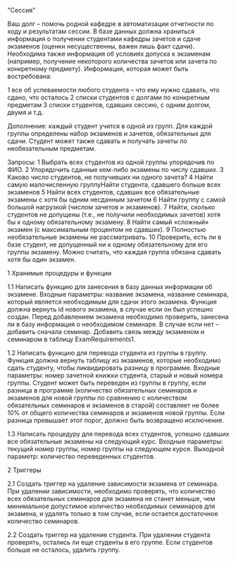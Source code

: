 "Сессия"

Ваш долг – помочь родной кафедре в автоматизации отчетности по ходу и результатам сессии.
В базе данных должна храниться информация о получении студентами кафедры зачетов и сдаче экзаменов
(оценки несущественны, важен лишь факт сдачи). Необходима также информация об условиях допуска к экзаменам
(например, получение некоторого количества зачетов или зачета по конкретному предмету).
Информация, которая может быть востребована:

1 все об успеваемости любого студента – что ему нужно сдавать, что сдано, что осталось
2 списки студентов с долгами по конкретным предметам
3 списки студентов, сдавших сессию, с одним долгом, двумя и т.д.

Дополнение: каждый студент учится в одной из групп. Для каждой группы определены набор экзаменов и зачетов,
обязательных для сдачи. Студент может также сдавать и получать зачеты по необязательным предметам.

Запросы:
1 Выбрать всех студентов из одной группы упорядочив по ФИО.
2 Упорядочить сданные кем-либо экзамены по числу сдавших.
3 Каково число студентов, не получивших ни одного зачета?
4 Найти самую малочисленную группуНайти студента, сдавшего больше всех экзаменов
5 Найти всех студентов, сдавших все обязательные экзамены с хотя бы одним несданным зачетом
6 Найти группу с самой большой нагрузкой (числом зачетов и экзаменов).
7 Найти, сколько студентов не допущены (т.е., не получили необходимых зачетов) хотя бы к одному обязательному экзамену.
8 Найти самый «сложный» экзамен (с максимальным процентом не сдавших).
9 Полностью необязательные экзамены не рассматривать.
10 Проверить, есть ли в базе студент, не допущенный ни к одному обязательному для его группы экзамену.
Можно считать, что каждая группа обязана сдавать хотя бы один экзамен.

1 Хранимые процедуры и функции

1.1 Написать функцию для занесения в базу данных информации об экзамене.
Входные параметры: название экзамена, название семинара, который является необходимым для сдачи этого экзамена.
Функция должна вернуть id нового экзамена, в случае если он был успешно создан.
Перед добавлением экзамена необходимо проверить, занесена ли в базу информация о необходимом семинаре.
В случае если нет – добавить сначала семинар. Добавить связь между экзаменом и семинаром в таблицу ExamRequirements1.

1.2 Написать функцию для перевода студента из группы в группу.
Функция должна вернуть таблицу из экзаменов, которые необходимо сдать студенту, чтобы ликвидировать разницу в программе.
Входные параметры: номер зачетной книжки студента, старый и новый номера группы. Студент может быть переведен из группы
в группу, если разница в программе (количество обязательных семинаров и экзаменов для новой группы по сравнению с
количеством обязательных семинаров и экзаменов в старой) составляет не более 10% от общего количества семинаров и
экзаменов новой группы. Если разница превышает этот порог, должно быть возвращено исключение.

1.3 Написать процедуру для перевода всех студентов, успешно сдавших все обязательные экзамены на следующий курс.
Входные параметры: текущий номер группы, номер группы на следующем курсе.
Выходной параметр: количество переведенных студентов.

2 Триггеры

2.1 Создать триггер на удаление зависимости экзамена от семинара.
При удалении зависимости, необходимо проверять, что количество всех обязательных семинаров для экзамена
не станет меньше, чем минимальное допустимое количество необходимых семинаров для экзамена, и удалять
только в том случае, если остается достаточное количество семинаров.

2.2 Создать триггер на удаление студента. При удалении студента проверять, остались ли еще студенты в его группе.
Если студентов больше не осталось, удалить группу.